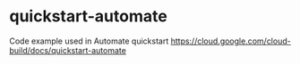 # quickstart-automate
Code example used in Automate quickstart
https://cloud.google.com/cloud-build/docs/quickstart-automate
